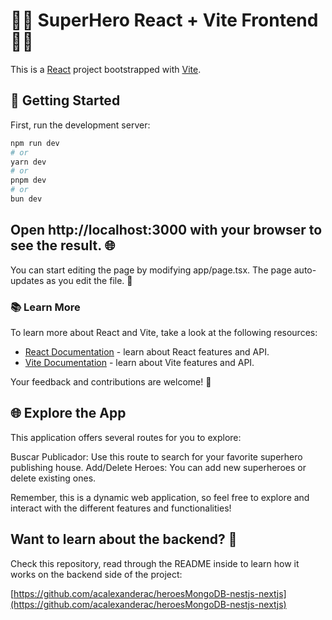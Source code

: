 # 🦸‍♂️ SuperHero React + Vite Frontend 🦸‍♀️

This is a [React](https://reactjs.org/) project bootstrapped with [Vite](https://vitejs.dev/guide/).

## 🚀 Getting Started

First, run the development server:

```bash
npm run dev
# or
yarn dev
# or
pnpm dev
# or
bun dev
```

## Open http://localhost:3000 with your browser to see the result. 🌐

You can start editing the page by modifying app/page.tsx. The page auto-updates as you edit the file. 📝

### 📚 Learn More

To learn more about React and Vite, take a look at the following resources:

- [React Documentation](https://reactjs.org/docs/getting-started.html) - learn about React features and API.
- [Vite Documentation](https://vitejs.dev/guide/) - learn about Vite features and API.

Your feedback and contributions are welcome! 🙏

## 🌐 Explore the App

This application offers several routes for you to explore:

Buscar Publicador: Use this route to search for your favorite superhero publishing house.
Add/Delete Heroes: You can add new superheroes or delete existing ones.

Remember, this is a dynamic web application, so feel free to explore and interact with the different features and functionalities!

## Want to learn about the backend? 🙏

Check this repository, read through the README inside to learn how it works on the backend side of the project:

[https://github.com/acalexanderac/heroesMongoDB-nestjs-nextjs](https://github.com/acalexanderac/heroesMongoDB-nestjs-nextjs)

